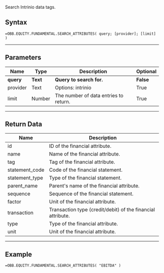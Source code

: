 <!-- markdownlint-disable MD041 -->

Search Intrinio data tags.

## Syntax

```excel wordwrap
=OBB.EQUITY.FUNDAMENTAL.SEARCH_ATTRIBUTES( query; [provider]; [limit] )
```

---

## Parameters

| Name | Type | Description | Optional |
| ---- | ---- | ----------- | -------- |
| **query** | **Text** | **Query to search for.** | **False** |
| provider | Text | Options: intrinio | True |
| limit | Number | The number of data entries to return. | True |

---

## Return Data

| Name | Description |
| ---- | ----------- |
| id | ID of the financial attribute.  |
| name | Name of the financial attribute.  |
| tag | Tag of the financial attribute.  |
| statement_code | Code of the financial statement.  |
| statement_type | Type of the financial statement.  |
| parent_name | Parent's name of the financial attribute.  |
| sequence | Sequence of the financial statement.  |
| factor | Unit of the financial attribute.  |
| transaction | Transaction type (credit/debit) of the financial attribute.  |
| type | Type of the financial attribute.  |
| unit | Unit of the financial attribute.  |
---

## Example

```excel wordwrap
=OBB.EQUITY.FUNDAMENTAL.SEARCH_ATTRIBUTES( "EBITDA" )
```

